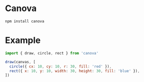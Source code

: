 # Canova

```
npm install canova
```

# Example

```js
import { draw, circle, rect } from 'canova'

draw(canvas, [
  circle({ cx: 10, cy: 10, r: 30, fill: 'red' }),
  rect({ x: 10, y: 10, width: 30, height: 30, fill: 'blue' }),
])
```
